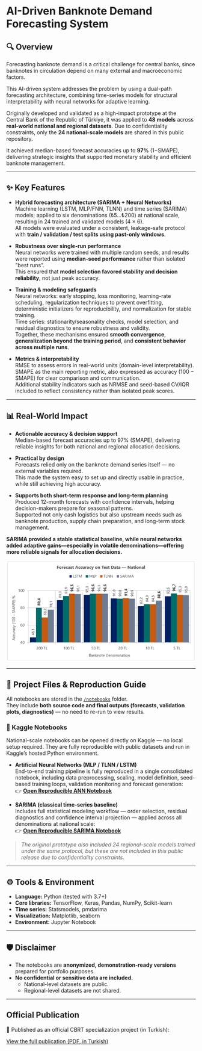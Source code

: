 # AI-Driven Banknote Demand Forecasting System

## 🔍 Overview  

Forecasting banknote demand is a critical challenge for central banks, since banknotes in circulation depend on many external and macroeconomic factors.  

This AI-driven system addresses the problem by using a dual-path forecasting architecture, combining time-series models for structural interpretability with neural networks for adaptive learning.  

Originally developed and validated as a high-impact prototype at the Central Bank of the Republic of Türkiye, it was applied to **48 models** across **real-world national and regional datasets**. Due to confidentiality constraints, only the **24 national-scale models** are shared in this public repository.  

It achieved median-based forecast accuracies up to **97%** (1−SMAPE), delivering strategic insights that supported monetary stability and efficient banknote management.  

---

## ✨ Key Features  

- **Hybrid forecasting architecture (SARIMA + Neural Networks)**  
  Machine learning (LSTM, MLP/FNN, TLNN) and time series (SARIMA) models; applied to six denominations (₺5…₺200) at national scale, resulting in 24 trained and validated models (4 × 6).  
  All models were evaluated under a consistent, leakage-safe protocol with **train / validation / test splits using past-only windows**.  

- **Robustness over single-run performance**  
  Neural networks were trained with multiple random seeds, and results were reported using **median-seed performance** rather than isolated "best runs".  
  This ensured that **model selection favored stability and decision reliability**, not just peak accuracy.  

- **Training & modeling safeguards**  
  Neural networks: early stopping, loss monitoring, learning-rate scheduling, regularization techniques to prevent overfitting, deterministic initializers for reproducibility, and normalization for stable training.  
  Time series: stationarity/seasonality checks, model selection, and residual diagnostics to ensure robustness and validity.  
  Together, these mechanisms ensured **smooth convergence**, **generalization beyond the training period**, and **consistent behavior across multiple runs**.   

 - **Metrics & interpretability**  
  RMSE to assess errors in real-world units (domain-level interpretability).  
  SMAPE as the main reporting metric, also expressed as accuracy (100 − SMAPE) for clear comparison and communication.  
  Additional stability indicators such as NRMSE and seed-based CV/IQR included to reflect consistency rather than isolated peak scores.  

---

## 📊 Real-World Impact  

- **Actionable accuracy & decision support**  
  Median-based forecast accuracies up to 97% (SMAPE), delivering reliable insights for both national and regional allocation decisions.  

- **Practical by design**  
  Forecasts relied only on the banknote demand series itself — no external variables required.  
  This made the system easy to set up and directly usable in practice, while still achieving high accuracy.  

- **Supports both short-term response and long-term planning**  
  Produced 12-month forecasts with confidence intervals, helping decision-makers prepare for seasonal patterns.  
  Supported not only cash logistics but also upstream needs such as banknote production, supply chain preparation, and long-term stock management.  

**SARIMA provided a stable statistical baseline, while neural networks added adaptive gains—especially in volatile denominations—offering more reliable signals for allocation decisions.**  

![SMAPE Error](media/accuracies.PNG)  

---

## 📂 Project Files & Reproduction Guide   

All notebooks are stored in the [`/notebooks`](./notebooks) folder.  
They include **both source code and final outputs (forecasts, validation plots, diagnostics)** — no need to re-run to view results. 

### 🔗 Kaggle Notebooks 

National-scale notebooks can be opened directly on Kaggle — no local setup required. They are fully reproducible with public datasets and run in Kaggle’s hosted Python environment.  

- **Artificial Neural Networks (MLP / TLNN / LSTM)**  
  End-to-end training pipeline is fully reproduced in a single consolidated notebook, including data preprocessing, scaling, model definition, seed-based training loops, validation monitoring and forecast generation:  
  👉 **[Open Reproducible ANN Notebook](https://www.kaggle.com/code/shakkutlu/ai-driven-demand-forecasting-mlp-tlnn-lstm)**

- **SARIMA (classical time-series baseline)**  
  Includes full statistical modeling workflow — order selection, residual diagnostics and confidence interval projection — applied across all denominations at national scale:  
  👉 **[Open Reproducible SARIMA Notebook](https://www.kaggle.com/code/shakkutlu/time-series-demand-forecasting-sarima)**

> *The original prototype also included 24 regional-scale models trained under the same protocol, but these are not included in this public release due to confidentiality constraints.*

---

## ⚙️ Tools & Environment  

- **Language:** Python (tested with 3.7+)  
- **Core libraries:** TensorFlow, Keras, Pandas, NumPy, Scikit-learn  
- **Time series:** Statsmodels, pmdarima  
- **Visualization:** Matplotlib, seaborn    
- **Environment:** Jupyter Notebook  

---

## 🛡️ Disclaimer  

- The notebooks are **anonymized, demonstration-ready versions** prepared for portfolio purposes.  
- **No confidential or sensitive data are included.**  
  - National-level datasets are public.  
  - Regional-level datasets are not shared.  

 ---

## Official Publication

🔗 Published as an official CBRT specialization project (in Turkish):

[View the full publication (PDF, in Turkish)](https://www.tcmb.gov.tr/wps/wcm/connect/b6bafef0-4d5f-4077-9497-e35e2b38c272/Uzmanl%C4%B1k+Tezi+-+%C4%B0shak+Kutlu.pdf?MOD=AJPERES&CACHEID=ROOTWORKSPACE-b6bafef0-4d5f-4077-9497-e35e2b38c272-oMkQrtC)
